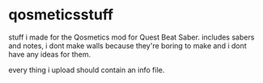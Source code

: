 # qosmeticsstuff
stuff i made for the Qosmetics mod for Quest Beat Saber. 
includes sabers and notes,
i dont make walls because they're boring to make and i dont have any ideas for them.

every thing i upload should contain an info file.

